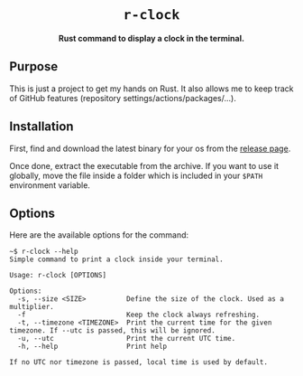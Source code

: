 <div align="center">
  <h1><code>r-clock</code></h1>
  <strong>Rust command to display a clock in the terminal.</strong>
</div>

## Purpose
This is just a project to get my hands on Rust. It also allows me to keep track of GitHub features (repository settings/actions/packages/...).

## Installation
First, find and download the latest binary for your os from the [release page](https://github.com/Alustrat/r-clock/releases).

Once done, extract the executable from the archive. If you want to use it globally, move the file inside a folder which is included in your `$PATH` environment variable.

## Options
Here are the available options for the command:
```
~$ r-clock --help
Simple command to print a clock inside your terminal.

Usage: r-clock [OPTIONS]

Options:
  -s, --size <SIZE>          Define the size of the clock. Used as a multiplier.
  -f                         Keep the clock always refreshing.
  -t, --timezone <TIMEZONE>  Print the current time for the given timezone. If --utc is passed, this will be ignored.
  -u, --utc                  Print the current UTC time.
  -h, --help                 Print help

If no UTC nor timezone is passed, local time is used by default.
```